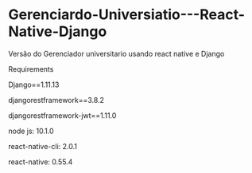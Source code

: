 ﻿# Gerenciardo-Universiatio---React-Native-Django
Versão do Gerenciador universitario usando react native e Django

Requirements

Django==1.11.13

djangorestframework==3.8.2

djangorestframework-jwt==1.11.0

node js: 10.1.0

react-native-cli: 2.0.1

react-native: 0.55.4


